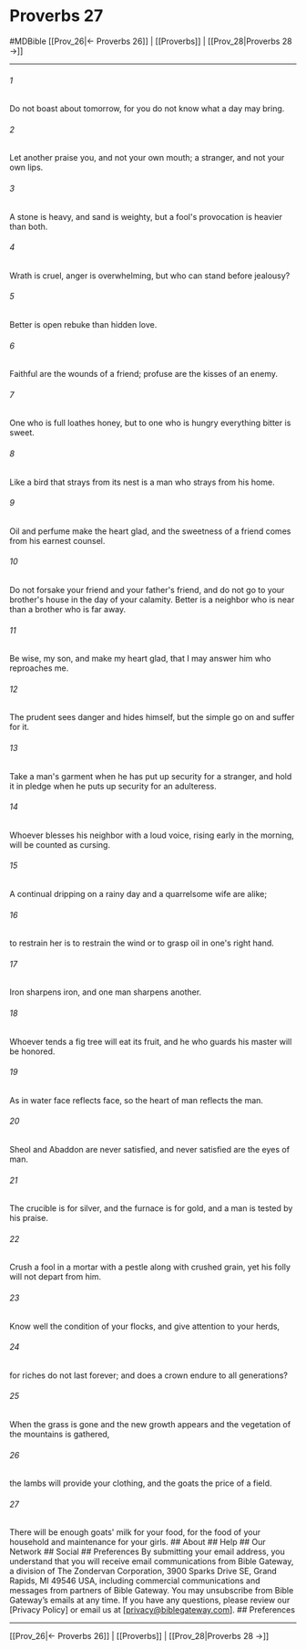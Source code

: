 # Proverbs 27
#MDBible
[[Prov_26|← Proverbs 26]] | [[Proverbs]] | [[Prov_28|Proverbs 28 →]]

***






###### 1 


Do not boast about tomorrow, for you do not know what a day may bring. 





###### 2 


Let another praise you, and not your own mouth; a stranger, and not your own lips. 





###### 3 


A stone is heavy, and sand is weighty, but a fool's provocation is heavier than both. 





###### 4 


Wrath is cruel, anger is overwhelming, but who can stand before jealousy? 





###### 5 


Better is open rebuke than hidden love. 





###### 6 


Faithful are the wounds of a friend; profuse are the kisses of an enemy. 





###### 7 


One who is full loathes honey, but to one who is hungry everything bitter is sweet. 





###### 8 


Like a bird that strays from its nest is a man who strays from his home. 





###### 9 


Oil and perfume make the heart glad, and the sweetness of a friend comes from his earnest counsel. 





###### 10 


Do not forsake your friend and your father's friend, and do not go to your brother's house in the day of your calamity. Better is a neighbor who is near than a brother who is far away. 





###### 11 


Be wise, my son, and make my heart glad, that I may answer him who reproaches me. 





###### 12 


The prudent sees danger and hides himself, but the simple go on and suffer for it. 





###### 13 


Take a man's garment when he has put up security for a stranger, and hold it in pledge when he puts up security for an adulteress. 





###### 14 


Whoever blesses his neighbor with a loud voice, rising early in the morning, will be counted as cursing. 





###### 15 


A continual dripping on a rainy day and a quarrelsome wife are alike; 





###### 16 


to restrain her is to restrain the wind or to grasp oil in one's right hand. 





###### 17 


Iron sharpens iron, and one man sharpens another. 





###### 18 


Whoever tends a fig tree will eat its fruit, and he who guards his master will be honored. 





###### 19 


As in water face reflects face, so the heart of man reflects the man. 





###### 20 


Sheol and Abaddon are never satisfied, and never satisfied are the eyes of man. 





###### 21 


The crucible is for silver, and the furnace is for gold, and a man is tested by his praise. 





###### 22 


Crush a fool in a mortar with a pestle along with crushed grain, yet his folly will not depart from him. 





###### 23 


Know well the condition of your flocks, and give attention to your herds, 





###### 24 


for riches do not last forever; and does a crown endure to all generations? 





###### 25 


When the grass is gone and the new growth appears and the vegetation of the mountains is gathered, 





###### 26 


the lambs will provide your clothing, and the goats the price of a field. 





###### 27 


There will be enough goats' milk for your food, for the food of your household and maintenance for your girls. ## About ## Help ## Our Network ## Social ## Preferences By submitting your email address, you understand that you will receive email communications from Bible Gateway, a division of The Zondervan Corporation, 3900 Sparks Drive SE, Grand Rapids, MI 49546 USA, including commercial communications and messages from partners of Bible Gateway. You may unsubscribe from Bible Gateway&rsquo;s emails at any time. If you have any questions, please review our [Privacy Policy] or email us at [privacy@biblegateway.com]. ## Preferences

***

[[Prov_26|← Proverbs 26]] | [[Proverbs]] | [[Prov_28|Proverbs 28 →]]
